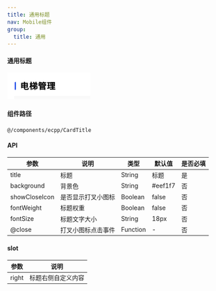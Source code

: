 ```yaml
---
title: 通用标题
nav: Mobile组件
group:
  title: 通用
---
```


#### 通用标题

![img](./img/cardTitleImg.png)

#### 组件路径

`@/components/ecpp/CardTitle`

#### API

| 参数          | 说明               | 类型     | 默认值  | 是否必填 |
| ------------- | ------------------ | -------- | ------- | -------- |
| title         | 标题               | String   | 标题    | 是       |
| background    | 背景色             | String   | #eef1f7 | 否       |
| showCloseIcon | 是否显示打叉小图标 | Boolean  | false   | 否       |
| fontWeight    | 标题权重           | Boolean  | false   | 否       |
| fontSize      | 标题文字大小       | String   | 18px    | 否       |
| @close        | 打叉小图标点击事件 | Function | -       | 否       |

#### slot

| 参数  | 说明               |
| ----- | ------------------ |
| right | 标题右侧自定义内容 |
